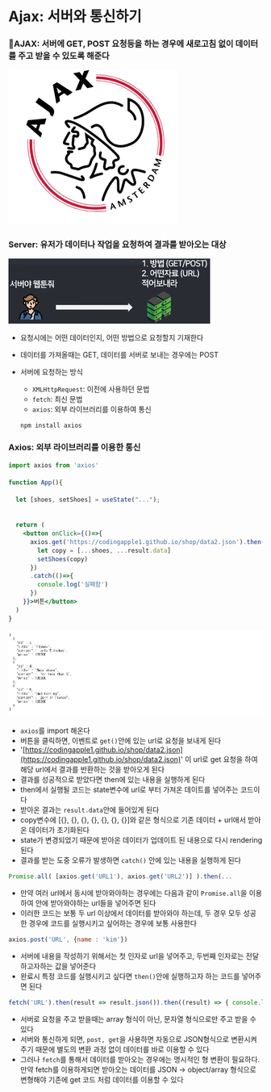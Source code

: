 # Ajax: 서버와 통신하기

### 🧩AJAX: 서버에 GET, POST 요청등을 하는 경우에 새로고침 없이 데이터를 주고 받을 수 있도록 해준다

![Untitled](Ajax/Untitled.png)

### Server: 유저가 데이터나 작업을 요청하여 결과를 받아오는 대상

![Untitled](Ajax/Untitled%201.png)

- 요청시에는 어떤 데이터인지, 어떤 방법으로 요청할지 기재한다
- 데이터를 가져올때는 GET, 데이터를 서버로 보내는 경우에는 POST
- 서버에 요청하는 방식
    - `XMLHttpRequest`: 이전에 사용하던 문법
    - `fetch`: 최신 문법
    - `axios`: 외부 라이브러리를 이용하여 통신
    
    ```
    npm install axios
    ```
    

### Axios: 외부 라이브러리를 이용한 통신

```jsx
import axios from 'axios'

function App(){

  let [shoes, setShoes] = useState("...");

	
  return (
    <button onClick={()=>{
      axios.get('https://codingapple1.github.io/shop/data2.json').then((result)=>{
        let copy = [...shoes, ...result.data]
        setShoes(copy)
      })
      .catch(()=>{
        console.log('실패함')
      })
    }}>버튼</button>
  )
}
```

![Untitled](Ajax/Untitled%202.png)

- `axios`를 import 해온다
- 버튼을 클릭하면, 이벤트로 `get()`안에 있는 url로 요청을 보내게 된다
- '[https://codingapple1.github.io/shop/data2.json](https://codingapple1.github.io/shop/data2.json)' 이 url로 get 요청을 하여 해당 url에서 결과를 반환하는 것을 받아오게 된다
- 결과를 성공적으로 받았다면 then에 있는 내용을 실행하게 된다
- then에서 실행될 코드는 state변수에 url로 부터 가져온 데이트를 넣어주는 코드이다
- 받아온 결과는 `result.data`안에 들어있게 된다
- copy변수에 [{}, {}, {}, {}, {}, {}, {}]와 같은 형식으로 기존 데이터 + url애서 받아온 데이터가 초기화된다
- state가 변경되었기 때문에 받아온 데이터가 업데이트 된 내용으로 다시 rendering된다
- 결과를 받는 도중 오류가 발생하면 `catch()` 안에 있는 내용을 실행하게 된다

```jsx
Promise.all( [axios.get('URL1'), axios.get('URL2')] ).then(...
```

- 만약 여러 url에서 동시에 받아와야하는 경우에는 다음과 같이 `Promise.all`을 이용하여 안에 받아와야하는 url들을 넣어주면 된다
- 이러한 코드는 보통 두 url 이상에서 데이터를 받아와야 하는데, 두 경우 모두 성공한 경우에 코드를 실행시키고 싶어하는 경우에 보통 사용한다

```jsx
axios.post('URL', {name : 'kim'})
```

- 서버에 내용을 작성하기 위해서는 첫 인자로 url을 넣어주고, 두번째 인자로는 전달하고자하는 값을 넣어준다
- 완료시 특정 코드를 실행시키고 싶다면 `then()`안에 실행하고자 하는 코드를 넣어주면 된다

```jsx
fetch('URL').then(result => result.json()).then((result) => { console.log(result) } )
```

- 서버로 요청을 주고 받을때는 array 형식이 아닌, 문자열 형식으로만 주고 받을 수 있다
- 서버와 통신하게 되면, `post, get`을 사용하면 자동으로 JSON형식으로 변환시켜주기 때문에 별도의 변환 과정 없이 데이터를 바로 이용할 수 있다
- 그러나 `fetch`를 통해서 데이터를 받아오는 경우에는 명시적인 형 변환이 필요하다. 만약 fetch를 이용하게되면 받아오는 데이터를 JSON → object/array 형식으로 변형해야 기존에 get 코드 처럼 데이터를 이용할 수 있다